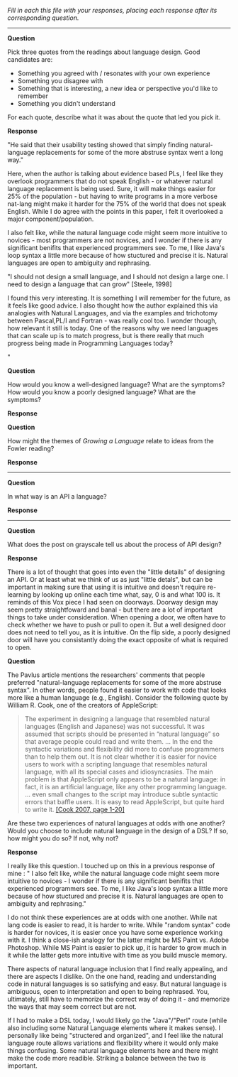 _Fill in each this file with your responses, placing each response after its
corresponding question._

---

**Question**

Pick three quotes from the readings about language design. Good candidates
are:

- Something you agreed with / resonates with your own experience
- Something you disagree with
- Something that is interesting, a new idea or perspective you'd like to remember
- Something you didn't understand

For each quote, describe what it was about the quote that led you pick it.

**Response**

"He said that their usability testing showed that simply finding natural-language replacements for some of the more abstruse syntax went a long way." 

Here, when the author is talking about evidence based PLs, I feel like they overlook programmers that do not speak English - or whatever natural language replacement is being used. Sure, it will make things easier for 25% of the population - but having to write programs in a more verbose nat-lang might make it harder for the 75% of the world that does not speak English. While I do agree with the points in this paper, I felt it overlooked a major component/population. 

I also felt like, while the natural language code might seem more intuitive to novices - most programmers are not novices, and I wonder if there is any significant benifits that experienced programmers see. To me, I like Java's loop syntax a little more because of how stuctured and precise it is. Natural languages are open to ambiguity and rephrasing.

"I should not design a small language, and I should not design
a large one. I need to design a language that can grow" [Steele, 1998]

I found this very interesting. It is something I will remember for the future, as it feels like good advice.
I also thought how the author explained this via analogies with Natural Languages, and via the examples and trichotomy between Pascal,PL/I and Fortran - was really cool too.
I wonder though, how relevant it still is today. One of the reasons why we need languages that can scale up is to match progress, but is there really that much progress being made in Programming Languages today? 



"

**Question**

How would you know a well-designed language? What are the symptoms? How would
you know a poorly designed language? What are the symptoms?

**Response**



**Question**

How might the themes of _Growing a Language_ relate to ideas from the Fowler reading?

**Response**

---

**Question**

In what way is an API a language?

**Response**

---

**Question**

What does the post on grayscale tell us about the process of API design?

**Response**

There is a lot of thought that goes into even the "little details" of designing an API. Or at least what we think of us as just "little detals", but can be important in making sure that using it is intuitive and doesn't require re-learning by looking up online each time what, say, 0 is and what 100 is. It reminds of this Vox piece I had seen on doorways. Doorway design may seem pretty straightfoward and banal - but there are a lot of important things to take under consideration. When opening a door, we often have to check whether we have to push or pull to open it. But a well designed door does not need to tell you, as it is intuitive. On the flip side, a poorly designed door will have you consistantly doing the exact opposite of what is required to open. 

**Question**

The Pavlus article mentions the researchers' comments that people preferred
"natural-language replacements for some of the more abstruse syntax". In other
words, people found it easier to work with code that looks more like a human language (e.g.,
English). Consider the following quote by William R. Cook, one of the creators
of AppleScript:

> The experiment in designing a language that resembled natural languages (English
> and Japanese) was not successful. It was assumed that scripts should be
> presented in “natural language” so that average people could read and write
> them. … In the end the syntactic variations and flexibility did more to confuse
> programmers than to help them out. It is not clear whether it is easier for
> novice users to work with a scripting language that resembles natural language,
> with all its special cases and idiosyncrasies. The main problem is that
> AppleScript only appears to be a natural language: in fact, it is an artificial
> language, like any other programming language. … even small changes to the
> script may introduce subtle syntactic errors that baffle users. It is easy to
> read AppleScript, but quite hard to write it.
> [[Cook 2007, page 1-20]](https://dl.acm.org/citation.cfm?doid=1238844.1238845)

Are these two experiences of natural languages at odds with one another? Would
you choose to include natural language in the design of a DSL? If so, how might
you do so? If not, why not?

**Response**

I really like this question. I touched up on this in a previous response of mine : 
" I also felt like, while the natural language code might seem more intuitive to novices - I wonder if there is any significant benifits that experienced programmers see. To me, I like Java's loop syntax a little more because of how stuctured and precise it is. Natural languages are open to ambiguity and rephrasing." 

I do not think these experiences are at odds with one another. While nat lang code is easier to read, it is harder to write. While "random syntax" code is harder for novices, it is easier once you have some experience working with it. I think a close-ish analogy for the latter might be MS Paint vs. Adobe Photoshop. While MS Paint is easier to pick up, it is harder to grow much in it while the latter gets more intuitive with time as you build muscle memory. 

There aspects of natural language inclusion that I find really appealing, and there are aspects I dislike. On the one hand, reading and understanding code in natural languages is so satisfying and easy. But natural language is ambiguous, open to interpretation and open to being rephrased. You, ultimately, still have to memorize the correct way of doing it - and memorize the ways that may seem correct but are not. 

If I had to make a DSL today, I would likely go the "Java"/"Perl" route (while also including some Natural Language elements where it makes sense). I personally like being "structered and organized", and I feel like the natural language route allows variations and flexibility where it would only make things confusing. Some natural language elements here and there might make the code more readible. Striking a balance between the two is important. 



